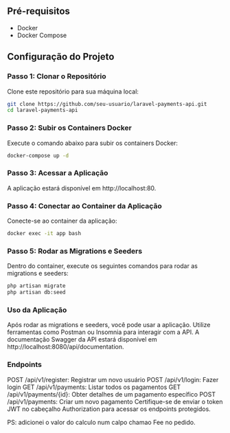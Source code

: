## Pré-requisitos
 - Docker
 - Docker Compose

## Configuração do Projeto
### Passo 1: Clonar o Repositório
Clone este repositório para sua máquina local:
```bash
git clone https://github.com/seu-usuario/laravel-payments-api.git
cd laravel-payments-api
```
### Passo 2: Subir os Containers Docker
Execute o comando abaixo para subir os containers Docker:

```bash
docker-compose up -d
```

### Passo 3: Acessar a Aplicação
A aplicação estará disponível em http://localhost:80.

### Passo 4: Conectar ao Container da Aplicação
Conecte-se ao container da aplicação:

```bash 
docker exec -it app bash
```
### Passo 5: Rodar as Migrations e Seeders
Dentro do container, execute os seguintes comandos para rodar as migrations e seeders:

```bash
php artisan migrate
php artisan db:seed
```
### Uso da Aplicação
Após rodar as migrations e seeders, você pode usar a aplicação. Utilize ferramentas como Postman ou Insomnia para interagir com a API. A documentação Swagger da API estará disponível em http://localhost:8080/api/documentation.

### Endpoints
POST /api/v1/register: Registrar um novo usuário
POST /api/v1/login: Fazer login
GET /api/v1/payments: Listar todos os pagamentos
GET /api/v1/payments/{id}: Obter detalhes de um pagamento específico
POST /api/v1/payments: Criar um novo pagamento
Certifique-se de enviar o token JWT no cabeçalho Authorization para acessar os endpoints protegidos.

PS: adicionei o valor do calculo num calpo chamao Fee no pedido.
